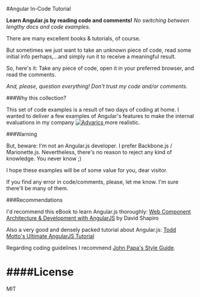 #Angular In-Code Tutorial

**Learn Angular.js by reading code and comments!** 
*No switching between lengthy docs and code examples.*

There are many excellent books & tutorials, of course. 

But sometimes we just want to take an unknown piece of code, read some initial 
info perhaps,...and simply run it to receive a meaningful result. 

So, here's it: Take any piece of code, open it in your preferred browser, and read the comments. 

*And, please, question everything! Don't trust my code and/or comments.* 

###Why this collection?

This set of code examples is a result of two days of coding at home. I wanted to deliver a few examples of Angular's features 
to make the internal evaluations in my company [ ![Advarics ](http://t58.imgup.net/advarics_le9f7.png "Advarics GmbH") ](http://www.advarics.net "Advarics GmbH") 
more realistic.


###Warning

But, beware: I'm not an Angular.js developer. I prefer Backbone.js / Marionette.js. 
Nevertheless, there's no reason to reject any kind of knowledge. You never know ;) 

I hope these examples will be of some value for you, dear visitor.

If you find any error in code/comments, please, let me know. I'm sure there'll be many of them.

###Recommendations

I'd recommend this eBook to learn Angular.js thoroughly: [Web Component Architecture & Development with AngularJS](https://leanpub.com/web-component-development-with-angularjs) by David Shapiro 

Also a very good and densely packed tutorial about Angular.js: [Todd Motto's Ultimate AngularJS Tutorial](http://www.airpair.com/angularjs) 

Regarding coding guidelines I recommend [John Papa's Style Guide](https://github.com/johnpapa/angularjs-styleguide).

####License
=======

MIT
